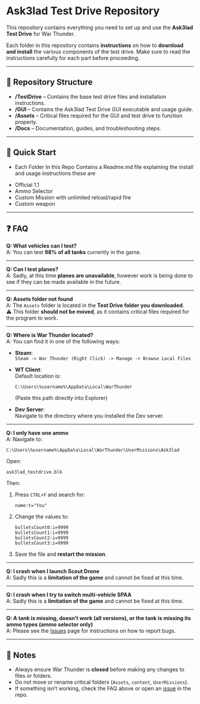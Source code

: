 # Ask3lad Test Drive Repository

This repository contains everything you need to set up and use the **Ask3lad Test Drive** for War Thunder.  

Each folder in this repository contains **instructions** on how to **download and install** the various components of the test drive. Make sure to read the instructions carefully for each part before proceeding.  

---

## 📂 Repository Structure

- **/TestDrive** – Contains the base test drive files and installation instructions.  
- **/GUI** – Contains the Ask3lad Test Drive GUI executable and usage guide.  
- **/Assets** – Critical files required for the GUI and test drive to function properly.  
- **/Docs** – Documentation, guides, and troubleshooting steps.  

---

## 🚀 Quick Start

- Each Folder In this Repo Contains a Readme.md file explaining the install and usage instructions these are
* Official 1.1 
* Ammo Selector
* Custom Mission with unlimited reload/rapid fire
* Custom weapon

---

## ❓ FAQ

**Q: What vehicles can I test?**  
A: You can test **98% of all tanks** currently in the game.  

---

**Q: Can I test planes?**  
A: Sadly, at this time **planes are unavailable**, however work is being done to see if they can be made available in the future.  

---

**Q: Assets folder not found**  
A: The `Assets` folder is located in the **Test Drive folder you downloaded**.  
⚠️ This folder **should not be moved**, as it contains critical files required for the program to work.  

---

**Q: Where is War Thunder located?**  
A: You can find it in one of the following ways:  

- **Steam**:  
  `Steam -> War Thunder (Right Click) -> Manage -> Browse Local Files`

- **WT Client**:  
  Default location is:  
  ```
  C:\Users\%username%\AppData\Local\WarThunder
  ```
  (Paste this path directly into Explorer)

- **Dev Server**:  
  Navigate to the directory where you installed the Dev server.  

---

**Q: I only have one ammo**  
A: Navigate to:  
```
C:\Users\%username%\AppData\Local\WarThunder\UserMissions\Ask3lad
```
Open:  
```
ask3lad_testdrive.blk
```
Then:  
1. Press `CTRL+F` and search for:  
   ```
   name:t="You"
   ```
2. Change the values to:  
   ```
   bulletsCount0:i=9999
   bulletsCount1:i=9999
   bulletsCount2:i=9999
   bulletsCount3:i=9999
   ```
3. Save the file and **restart the mission**.  

---

**Q: I crash when I launch Scout Drone**  
A: Sadly this is a **limitation of the game** and cannot be fixed at this time.  

---

**Q: I crash when I try to switch multi-vehicle SPAA**  
A: Sadly this is a **limitation of the game** and cannot be fixed at this time.  

---

**Q: A tank is missing, doesn’t work (all versions), or the tank is missing its ammo types (ammo selector only)**  
A: Please see the [Issues](https://github.com/TheUnsocialEngineer/Ask3lad-Ammo/issues) page for instructions on how to report bugs.  

---

## 📝 Notes
- Always ensure War Thunder is **closed** before making any changes to files or folders.  
- Do not move or rename critical folders (`Assets`, `content`, `UserMissions`).  
- If something isn’t working, check the FAQ above or open an [issue](https://github.com/TheUnsocialEngineer/Ask3lad-Ammo/issues) in the repo.  
